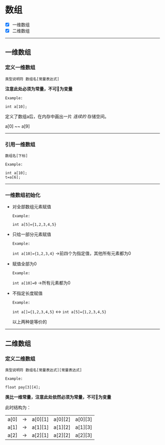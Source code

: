 <!--
 * @Email: muxxs@foxmail.com
 * @Auther: Muxxs
 -->
# 数组

- [X] 一维数组
- [X] 二维数组
---

## 一维数组

### 定义一维数组

`类型说明符 数组名[常量表达式]`

**注意此处必须为常量，不可🙅为变量**

`Example:`

```
int a[10];
```

定义了数组a后，在内存中画出一片 *连续的* 存储空间。

a[0] ~~ a[9]

---

### 引用一维数组

`数组名[下标]`

`Example:`
```
int a[10];
t=a[6];
```

---
### 一维数组初始化

* 对全部数组元素赋值
  
  `Example:`

  `int a[5]={1,2,3,4,5}`

* 只给一部分元素赋值

  `Example:`

  `int a[10]={1,2,3,4}` ->前四个为指定值，其他所有元素都为0

* 赋值全部为0

  `Example:`

  `int a[10]=0` ->所有元素都为0


* 不指定长度赋值

  `Example:`

  `int a[]={1,2,3,4,5}` <-> `int a[5]={1,2,3,4,5}`

  以上两种是等价的
---

## 二维数组

### 定义二维数组

`类型说明符 数组名[常量表达式][常量表达式]`

`Example:`
```
float pay[3][4];
```

**类比一维常量，注意此处依然必须为常量，不可🙅为变量**

此时结构为：

 |     |       |       |       |       |
 |-----|-------|-------|-------|-------|
 |a[0] |   ->  |a[0][1]|a[0][2]|a[0][3]|
 |a[1] |   ->  |a[1][1]|a[1][2]|a[1][3]|
 |a[2] |   ->  |a[2][1]|a[2][2]|a[2][3]|

